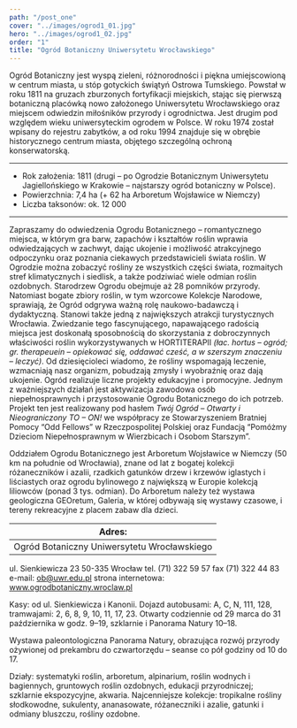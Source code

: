 ```yaml
---
path: "/post_one"
cover: "../images/ogrod1_01.jpg"
hero: "../images/ogrod1_02.jpg"
order: "1"
title: "Ogród Botaniczny Uniwersytetu Wrocławskiego"
---
```


Ogród Botaniczny jest wyspą zieleni, różnorodności i piękna umiejscowioną w centrum miasta, u stóp gotyckich świątyń Ostrowa Tumskiego. Powstał w roku 1811 na gruzach zburzonych fortyfikacji miejskich, stając się pierwszą botaniczną placówką nowo założonego Uniwersytetu Wrocławskiego oraz miejscem odwiedzin miłośników przyrody i ogrodnictwa. Jest drugim pod względem wieku uniwersyteckim ogrodem w Polsce. W roku 1974 został wpisany do rejestru zabytków, a od roku 1994 znajduje się w obrębie historycznego centrum miasta, objętego szczególną ochroną konserwatorską. 

---

- Rok założenia: 1811 (drugi – po Ogrodzie Botanicznym Uniwersytetu Jagiellońskiego w Krakowie – najstarszy ogród botaniczny w Polsce).
- Powierzchnia: 7,4 ha (+ 62 ha Arboretum Wojsławice w Niemczy)
- Liczba taksonów: ok. 12 000 

---

Zapraszamy do odwiedzenia Ogrodu Botanicznego – romantycznego miejsca, w którym gra barw, zapachów i kształtów roślin wprawia odwiedzających w zachwyt, dając ukojenie i możliwość atrakcyjnego odpoczynku oraz poznania ciekawych przedstawicieli świata roślin. W Ogrodzie można zobaczyć rośliny ze wszystkich części świata, rozmaitych stref klimatycznych i siedlisk, a także podziwiać wiele odmian roślin ozdobnych. Starodrzew Ogrodu obejmuje aż 28 pomników przyrody. Natomiast bogate zbiory roślin, w tym wzorcowe Kolekcje Narodowe, sprawiają, że Ogród odgrywa ważną rolę naukowo-badawczą i dydaktyczną. Stanowi także jedną z największych atrakcji turystycznych Wrocławia. Zwiedzanie tego fascynującego, napawającego radością miejsca jest doskonałą sposobnością do skorzystania z dobroczynnych właściwości roślin wykorzystywanych w HORTITERAPII *(łac. hortus – ogród; gr. therapeuein – opiekować się, oddawać cześć, a w szerszym znaczeniu – leczyć)*. Od dziesięcioleci wiadomo, że rośliny wspomagają leczenie, wzmacniają nasz organizm, pobudzają zmysły i wyobraźnię oraz dają ukojenie. Ogród realizuje liczne projekty edukacyjne i promocyjne. Jednym z ważniejszych działań jest aktywizacja zawodowa osób niepełnosprawnych i przystosowanie Ogrodu Botanicznego do ich potrzeb. Projekt ten jest realizowany pod hasłem *Twój Ogród – Otwarty i Nieograniczony TO – ON!* we współpracy ze Stowarzyszeniem Bratniej Pomocy “Odd Fellows” w Rzeczpospolitej Polskiej oraz Fundacją “Pomóżmy Dzieciom Niepełnosprawnym w Wierzbicach i Osobom Starszym”.

Oddziałem Ogrodu Botanicznego jest Arboretum Wojsławice w Niemczy (50 km na południe od Wrocławia), znane od lat z bogatej kolekcji różaneczników i azalii, rzadkich gatunków drzew i krzewów iglastych i liściastych oraz ogrodu bylinowego z największą w Europie kolekcją liliowców (ponad 3 tys. odmian). Do Arboretum należy też wystawa geologiczna GEOretum, Galeria, w której odbywają się wystawy czasowe, i tereny rekreacyjne z placem zabaw dla dzieci.

[logoOBUW]:
[logokolekcjenarodowe]:



| Adres: |
| --- |
| Ogród Botaniczny Uniwersytetu Wrocławskiego |
ul. Sienkiewicza 23
50-335 Wrocław
tel. (71) 322 59 57
fax (71) 322 44 83
e-mail: ob@uwr.edu.pl
strona internetowa: www.ogrodbotaniczny.wroclaw.pl 

Kasy: od ul. Sienkiewicza i Kanonii.
Dojazd autobusami: A, C, N, 111, 128, tramwajami: 2, 6, 8, 9, 10, 11, 17, 23.
Otwarty codziennie od 29 marca do 31 października w godz. 9–19, szklarnie i Panorama Natury 10–18.

Wystawa paleontologiczna Panorama Natury, obrazująca rozwój przyrody ożywionej od prekambru do czwartorzędu – seanse co pół godziny od 10 do 17.

Działy: systematyki roślin, arboretum, alpinarium, roślin wodnych i bagiennych, gruntowych roślin ozdobnych, edukacji przyrodniczej; szklarnie ekspozycyjne, akwaria. Najcenniejsze kolekcje: tropikalne rośliny słodkowodne, sukulenty, ananasowate, różaneczniki i azalie, gatunki i odmiany bluszczu, rośliny ozdobne.
